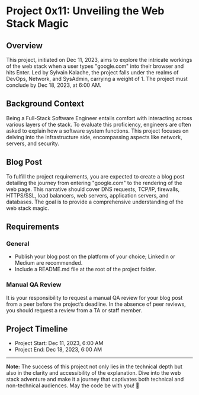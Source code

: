 # Project 0x11: Unveiling the Web Stack Magic

## Overview

This project, initiated on Dec 11, 2023, aims to explore the intricate workings of the web stack when a user types "google.com" into their browser and hits Enter. Led by Sylvain Kalache, the project falls under the realms of DevOps, Network, and SysAdmin, carrying a weight of 1. The project must conclude by Dec 18, 2023, at 6:00 AM.

## Background Context

Being a Full-Stack Software Engineer entails comfort with interacting across various layers of the stack. To evaluate this proficiency, engineers are often asked to explain how a software system functions. This project focuses on delving into the infrastructure side, encompassing aspects like network, servers, and security.

## Blog Post

To fulfill the project requirements, you are expected to create a blog post detailing the journey from entering "google.com" to the rendering of the web page. This narrative should cover DNS requests, TCP/IP, firewalls, HTTPS/SSL, load balancers, web servers, application servers, and databases. The goal is to provide a comprehensive understanding of the web stack magic.

## Requirements

### General

- Publish your blog post on the platform of your choice; LinkedIn or Medium are recommended.
- Include a README.md file at the root of the project folder.

### Manual QA Review

It is your responsibility to request a manual QA review for your blog post from a peer before the project’s deadline. In the absence of peer reviews, you should request a review from a TA or staff member.

## Project Timeline

- Project Start: Dec 11, 2023, 6:00 AM
- Project End: Dec 18, 2023, 6:00 AM

---

**Note:** The success of this project not only lies in the technical depth but also in the clarity and accessibility of the explanation. Dive into the web stack adventure and make it a journey that captivates both technical and non-technical audiences. May the code be with you! 🚀
